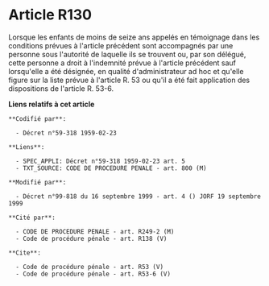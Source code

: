 # Article R130

Lorsque les enfants de moins de seize ans appelés en témoignage dans les conditions prévues à l'article précédent sont
accompagnés par une personne sous l'autorité de laquelle ils se trouvent ou, par son délégué, cette personne a droit à
l'indemnité prévue à l'article précédent sauf lorsqu'elle a été désignée, en qualité d'administrateur ad hoc et qu'elle
figure sur la liste prévue à l'article R. 53 ou qu'il a été fait application des dispositions de l'article R. 53-6.

**Liens relatifs à cet article**

	**Codifié par**:

	  - Décret n°59-318 1959-02-23

	**Liens**:

	  - SPEC_APPLI: Décret n°59-318 1959-02-23 art. 5
	  - TXT_SOURCE: CODE DE PROCEDURE PENALE - art. 800 (M)

	**Modifié par**:

	  - Décret n°99-818 du 16 septembre 1999 - art. 4 () JORF 19 septembre 1999

	**Cité par**:

	  - CODE DE PROCEDURE PENALE - art. R249-2 (M)
	  - Code de procédure pénale - art. R138 (V)

	**Cite**:

	  - Code de procédure pénale - art. R53 (V)
	  - Code de procédure pénale - art. R53-6 (V)
